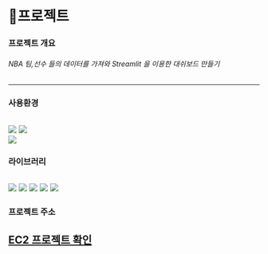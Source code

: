 # 🏀프로젝트

### 프로젝트 개요
###### NBA 팀,선수 들의 데이터를 가져와 Streamlit 을 이용한 대쉬보드 만들기
---
### 사용환경
<img src="https://img.shields.io/badge/Windows-0078D6.svg?&
          style=for-the-badge
          &logo=Windows
          &logoColor=white"/> 
<img src="https://img.shields.io/badge/Amazon EC2-FF9900.svg?&
          style=flat
          &logo=Amazon EC2
          &logoColor=FF9900"/>           
<img src="https://img.shields.io/badge/Python-3776AB.svg?&
          style=flat
          &logo=Python
          &logoColor=3776AB"/> 
---
### 라이브러리
<img src="https://img.shields.io/badge/Python-3776AB.svg?&
          style=flat
          &logo=Python
          &logoColor=3776AB"/> 
<img src="https://img.shields.io/badge/Streamlit-FF4B4B.svg?&
          style=flat
          &logo=Streamlit
          &logoColor=FF4B4B"/>
<img src="https://img.shields.io/badge/pandas-150458.svg?&
          style=flat
          &logo=pandas
          &logoColor=150458"/>
<img src="https://img.shields.io/badge/Plotly-3F4F75.svg?&
          style=flat
          &logo=Plotly
          &logoColor=3F4F75"/>
<img src="https://img.shields.io/badge/NumPy-013243.svg?&
          style=flat
          &logo=NumPy
          &logoColor=013243"/>
---
### 프로젝트 주소
[EC2 프로젝트 확인](http://ec2-3-39-251-194.ap-northeast-2.compute.amazonaws.com:8501/)
---

